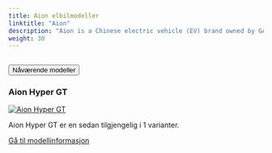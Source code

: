 ```yaml
---
title: Aion elbilmodeller
linktitle: "Aion"
description: "Aion is a Chinese electric vehicle (EV) brand owned by GAC Group, one of the largest automakers in China. Aion was launched in 2018 as a sub-brand of GAC New Energy, and became an independent marque in 2020. "
weight: 30
---
```

<!-- markdownlint-disable MD033 -->
<!-- markdownlint-disable MD010 -->


<div class="accordion" id="accordionPanelsStayOpenExample">
    <div class="accordion-item">
        <h2 class="accordion-header">
            <button class="accordion-button" type="button" data-bs-toggle="collapse" data-bs-target="#panelsStayOpen-collapseOne" aria-expanded="true" aria-controls="panelsStayOpen-collapseOne">
                        Nåværende modeller
            </button>
        </h2>
        <div id="panelsStayOpen-collapseOne" class="accordion-collapse collapse show">
            <div class="accordion-body">
    <div class="container p-3 mb-4 bg-body-tertiary rounded border">
        <h3>Aion Hyper GT</h3>
        <div class="row">
            <div class="col col-12 col-md-6">
                <a href="hyper_gt">
                    <img src="https://media.evkx.net/multimedia/models/aion/hyper_gt/hyper_gt_710_supercharged/main_1_st.jpg" class="img-fluid" alt="Aion Hyper GT" >
                </a>
            </div>
            <div class="col col-12 col-md-6"><p>
Aion Hyper GT er en sedan tilgjengelig i 1 varianter.
</p>
	<a href="hyper_gt/" class="btn btn-outline-primary" role="button">Gå til modellinformasjon</a>
		</div>
	</div>
</div>
        </div>
    </div>
</div></div>
